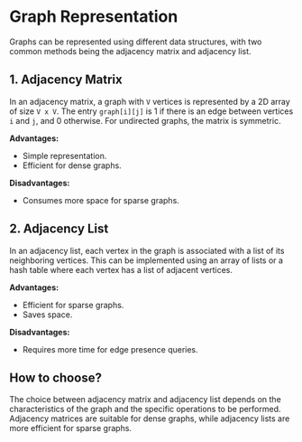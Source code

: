 # Graph Representation

Graphs can be represented using different data structures, with two common methods being the adjacency matrix and adjacency list.

## 1. Adjacency Matrix

In an adjacency matrix, a graph with `V` vertices is represented by a 2D array of size `V x V`. The entry `graph[i][j]` is 1 if there is an edge between vertices `i` and `j`, and 0 otherwise. For undirected graphs, the matrix is symmetric.

**Advantages:**
- Simple representation.
- Efficient for dense graphs.

**Disadvantages:**
- Consumes more space for sparse graphs.

## 2. Adjacency List

In an adjacency list, each vertex in the graph is associated with a list of its neighboring vertices. This can be implemented using an array of lists or a hash table where each vertex has a list of adjacent vertices.

**Advantages:**
- Efficient for sparse graphs.
- Saves space.

**Disadvantages:**
- Requires more time for edge presence queries.

## How to choose?

The choice between adjacency matrix and adjacency list depends on the characteristics of the graph and the specific operations to be performed. Adjacency matrices are suitable for dense graphs, while adjacency lists are more efficient for sparse graphs.
